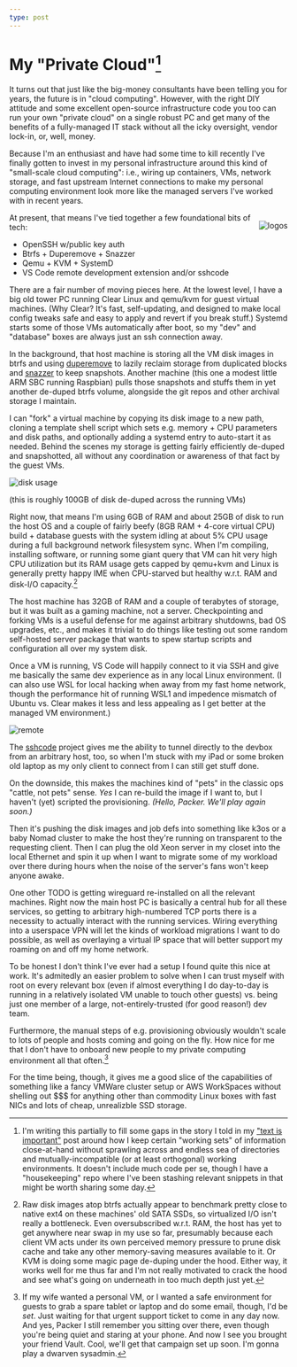 ```yaml
---
type: post
---
```

# My "Private Cloud"[^1]

It turns out that just like the big-money consultants have been telling you for years, the future is in "cloud computing". However, with the right DIY attitude and some excellent open-source infrastructure code you too can run your own "private cloud" on a single robust PC and get many of the benefits of a fully-managed IT stack without all the icky oversight, vendor lock-in, or, well, money.

Because I'm an enthusiast and have had some time to kill recently I've finally gotten to invest in my personal infrastructure around this kind of "small-scale cloud computing": i.e., wiring up containers, VMs, network storage, and fast upstream Internet connections to make my personal computing environment look more like the managed servers I've worked with in recent years.

<div style="float: right">

![logos](/images/private-cloud-logos.png)

</div>

At present, that means I've tied together a few foundational bits of tech:

* OpenSSH w/public key auth
* Btrfs + Duperemove + Snazzer
* Qemu + KVM + SystemD
* VS Code remote development extension and/or sshcode

There are a fair number of moving pieces here. At the lowest level, I have a big old tower PC running Clear Linux and qemu/kvm for guest virtual machines. (Why Clear? It's fast, self-updating, and designed to make local config tweaks safe and easy to apply and revert if you break stuff.) Systemd starts some of those VMs automatically after boot, so my "dev" and "database" boxes are always just an ssh connection away.

In the background, that host machine is storing all the VM disk images in btrfs and using [duperemove](https://github.com/markfasheh/duperemove) to lazily reclaim storage from duplicated blocks and [snazzer](https://github.com/csirac2/snazzer) to keep snapshots. Another machine (this one a modest little ARM SBC running Raspbian) pulls those snapshots and stuffs them in yet another de-duped btrfs volume, alongside the git repos and other archival storage I maintain.

I can "fork" a virtual machine by copying its disk image to a new path, cloning a template shell script which sets e.g. memory + CPU parameters and disk paths, and optionally adding a systemd entry to auto-start it as needed. Behind the scenes my storage is getting fairly efficiently de-duped and snapshotted, all without any coordination or awareness of that fact by the guest VMs.

![disk usage](/images/df.png "23G used for ~100G of virtual disk")

(this is roughly 100GB of disk de-duped across the running VMs)

Right now, that means I'm using 6GB of RAM and about 25GB of disk to run the host OS and a couple of fairly beefy (8GB RAM + 4-core virtual CPU) build + database guests with the system idling at about 5% CPU usage during a full background network filesystem sync. When I'm compiling, installing software, or running some giant query that VM can hit very high CPU utilization but its RAM usage gets capped by qemu+kvm and Linux is generally pretty happy IME when CPU-starved but healthy w.r.t. RAM and disk-I/O capacity.[^2]

The host machine has 32GB of RAM and a couple of terabytes of storage, but it was built as a gaming machine, not a server. Checkpointing and forking VMs is a useful defense for me against arbitrary shutdowns, bad OS upgrades, etc., and makes it trivial to do things like testing out some random self-hosted server package that wants to spew startup scripts and configuration all over my system disk.

Once a VM is running, VS Code will happily connect to it via SSH and give me basically the same dev experience as in any local Linux environment. (I can also use WSL for local hacking when away from my fast home network, though the performance hit of running WSL1 and impedence mismatch of Ubuntu vs. Clear makes it less and less appealing as I get better at the managed VM environment.)

![remote](/images/remote-editor.png)

The [sshcode](https://github.com/cdr/sshcode) project gives me the ability to tunnel directly to the devbox from an arbitrary host, too, so when I'm stuck with my iPad or some broken old laptop as my only client to connect from I can still get stuff done.

On the downside, this makes the machines kind of "pets" in the classic ops "cattle, not pets" sense. _Yes_ I can re-build the image if I want to, but I haven't (yet) scripted the provisioning. _(Hello, Packer. We'll play again soon.)_

Then it's pushing the disk images and job defs into something like k3os or a baby Nomad cluster to make the host they're running on transparent to the requesting client. Then I can plug the old Xeon server in my closet into the local Ethernet and spin it up when I want to migrate some of my workload over there during hours when the noise of the server's fans won't keep anyone awake.

One other TODO is getting wireguard re-installed on all the relevant machines. Right now the main host PC is basically a central hub for all these services, so getting to arbitrary high-numbered TCP ports there is a necessity to actually interact with the running services. Wiring everything into a userspace VPN will let the kinds of workload migrations I want to do possible, as well as overlaying a virtual IP space that will better support my roaming on and off my home network.

To be honest I don't think I've ever had a setup I found quite this nice at work. It's admitedly an easier problem to solve when I can trust myself with root on every relevant box (even if almost everything I do day-to-day is running in a relatively isolated VM unable to touch other guests) vs. being just one member of a large, not-entirely-trusted (for good reason!) dev team.

Furthermore, the manual steps of e.g. provisioning obviously wouldn't scale to lots of people and hosts coming and going on the fly. How nice for me that I don't have to onboard new people to my private computing environment all that often.[^3]

For the time being, though, it gives me a good slice of the capabilities of something like a fancy VMWare cluster setup or AWS WorkSpaces without shelling out $$$ for anything other than commodity Linux boxes with fast NICs and lots of cheap, unrealizble SSD storage.

[^1]: I'm writing this partially to fill some gaps in the story I told in my ["text is important"](/ideas/text-1.md) post around how I keep certain "working sets" of information close-at-hand without sprawling across and endless sea of directories and mutually-incompatible (or at least orthogonal) working environments. It doesn't include much code per se, though I have a "housekeeping" repo where I've been stashing relevant snippets in that might be worth sharing some day.

[^2]: Raw disk images atop btrfs actually appear to benchmark pretty close to native ext4 on these machines' old SATA SSDs, so virtualized I/O isn't really a bottleneck. Even oversubscribed w.r.t. RAM, the host has yet to get anywhere near swap in my use so far, presumably because each client VM acts under its own perceived memory pressure to prune disk cache and take any other memory-saving measures available to it. Or KVM is doing some magic page de-duping under the hood. Either way, it works well for me thus far and I'm not really motivated to crack the hood and see what's going on underneath in too much depth just yet.

[^3]: If my wife wanted a personal VM, or I wanted a safe environment for guests to grab a spare tablet or laptop and do some email, though, I'd be _set_. Just waiting for that urgent support ticket to come in any day now. And yes, Packer I still remember you sitting over there, even though you're being quiet and staring at your phone. And now I see you brought your friend Vault. Cool, we'll get that campaign set up soon. I'm gonna play a dwarven sysadmin.